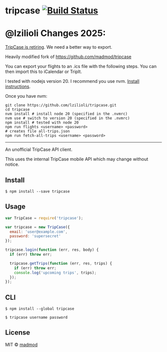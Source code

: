 # tripcase [![Build Status](https://travis-ci.org/madmod/tripcase.svg?branch=master)](https://travis-ci.org/madmod/tripcase)


# @lzilioli Changes 2025:

[TripCase is retiring](https://www.reddit.com/r/travel/comments/1imzlga/tripcase_retiring/). We need a better way to export.

Heavily modified fork of https://github.com/madmod/tripcase

You can export your flights to an .ics file with the following steps. You can then
import this to iCalendar or TripIt.

I tested with nodejs version 20. I recommend you use nvm. [Install instructions](https://github.com/nvm-sh/nvm?tab=readme-ov-file#install--update-script).

Once you have nvm:

```
git clone https://github.com/lzilioli/tripcase.git
cd tripcase
nvm install # install node 20 (specified in the .nvmrc)
nvm use # switch to version 20 (specified in the .nvmrc)
npm install # tested with node 20
npm run flights <username> <password>
# creates file all-trips.json
npm run fetch-all-trips <username> <password>
```

---

An unofficial TripCase API client.

This uses the internal TripCase mobile API which may change without notice.

## Install

```
$ npm install --save tripcase
```


## Usage

```js
var TripCase = require('tripcase');

var tripcase = new TripCase({
  email: 'user@example.com',
  password: 'supersecret'
});

tripcase.login(function (err, res, body) {
  if (err) throw err;

  tripcase.getTrips(function (err, res, trips) {
    if (err) throw err;
    console.log('upcoming trips', trips);
  });
});
```


## CLI

```
$ npm install --global tripcase
```
```
$ tripcase username password
```


## License

MIT © [madmod](http://johnathanwells.com)

